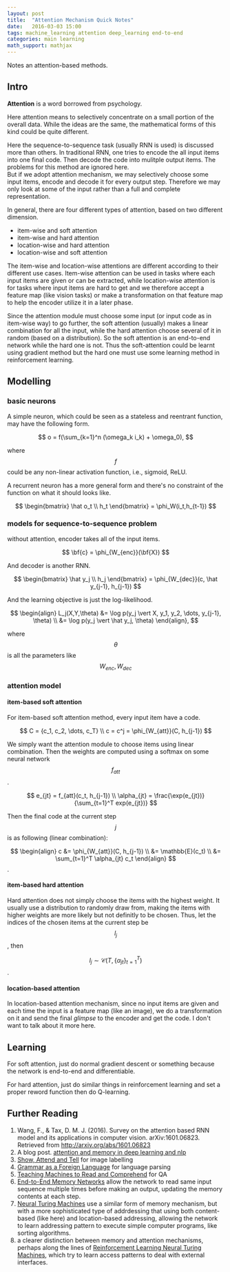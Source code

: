 ```yaml
---
layout: post
title:  "Attention Mechanism Quick Notes"
date:   2016-03-03 15:00
tags: machine_learning attention deep_learning end-to-end
categories: main learning
math_support: mathjax
---
```


Notes an attention-based methods.

## Intro

**Attention** is a word borrowed from psychology.

Here attention means to selectively concentrate on a small portion of the overall data. While the ideas are the same, the mathematical forms of this kind could be quite different.

Here the sequence-to-sequence task (usually RNN is used) is discussed more than others. In traditional RNN, one tries to encode the all input items into one final code. Then decode the code into mulitple output items. The problems for this method are ignored here.  
But if we adopt attention mechanism, we may selectively choose some input items, encode and decode it for every output step. Therefore we may only look at some of the input rather than a full and complete representation.

In general, there are four different types of attention, based on two different dimension.

- item-wise and soft attention
- item-wise and hard attention
- location-wise and hard attention
- location-wise and soft attention

The item-wise and location-wise attentions are different according to their different use cases. Item-wise attention can be used in tasks where each input items are given or can be extracted, while location-wise attention is for tasks where input items are hard to get and we therefore accept a feature map (like vision tasks) or make a transformation on that feature map to help the encoder utilize it in a later phase.

Since the attention module must choose some input (or input code as in item-wise way) to go further, the soft attention (usually) makes a linear combination for all the input, while the hard attention choose several of it in random (based on a distribution).
So the soft attention is an end-to-end network while the hard one is not. Thus the soft-attention could be learnt using gradient method but the hard one must use some learning method in reinforcement learning.

## Modelling

### basic neurons

A simple neuron, which could be seen as a stateless and reentrant function, may have the following form.

$$
o = f(\sum_{k=1}^n (\omega_k i_k) + \omega_0),
$$

where $$f$$ could be any non-linear activation function, i.e., sigmoid, ReLU.

A recurrent neuron has a more general form and there's no constraint of the function on what it should looks like.

$$
\begin{bmatrix}
\hat o_t \\
h_t
\end{bmatrix}
= \phi_W(i_t,h_{t-1})
$$

### models for sequence-to-sequence problem

without attention, encoder takes all of the input items.

$$
\bf{c} = \phi_{W_{enc}}(\bf{X})
$$

And decoder is another RNN.

$$
\begin{bmatrix}
\hat y_j \\
h_j
\end{bmatrix}
= \phi_{W_{dec}}(c, \hat y_{j-1}, h_{j-1})
$$

And the learning objective is just the log-likelihood.

$$
\begin{align}
L_j(X,Y,\theta) &= \log p(y_j \vert X, y_1, y_2, \dots, y_{j-1}, \theta)  \\
                &= \log p(y_j \vert \hat y_j, \theta)
\end{align},
$$

where $$\theta$$ is all the parameters like $$W_{enc}, W_{dec}$$

### attention model

#### item-based soft attention

For item-based soft attention method, every input item have a code.

$$
C = {c_1, c_2, \dots, c_T} \\
c = c^j = \phi_{W_{att}}(C, h_{j-1})
$$

We simply want the attention module to choose items using linear combination. Then the weights are computed using a softmax on some neural network $$f_{att}$$.

$$
e_{jt} = f_{att}(c_t, h_{j-1}) \\
\alpha_{jt} = \frac{\exp(e_{jt})}{\sum_{t=1}^T exp(e_{jt})}
$$

Then the final code at the current step $$j$$ is as following (linear combination):

$$
\begin{align}
c &= \phi_{W_{att}}(C, h_{j-1}) \\
  &= \mathbb{E}(c_t) \\
  &= \sum_{t=1}^T \alpha_{jt} c_t
\end{align}
$$.

#### item-based hard attention

Hard attention does not simply choose the items with the highest weight. It usually use a distribution to randomly draw from, making the items with higher weights are more likely but not definitly to be chosen. Thus, let the indices of the chosen items at the current step be $$l_j$$, then

$$
l_j \sim \mathcal{C} (T, \{\alpha_{jt}\}_{t=1}^T)
$$.

#### location-based attention

In location-based attention mechanism, since no input items are given and each time the input is a feature map (like an image), we do a transformation on it and send the final _glimpse_ to the encoder and get the code. I don't want to talk about it more here.

## Learning

For soft attention, just do normal gradient descent or something because the network is end-to-end and differentiable.

For hard attention, just do similar things in reinforcement learning and set a proper reword function then do Q-learning.

## Further Reading

1. Wang, F., & Tax, D. M. J. (2016). Survey on the attention based RNN model and its applications in computer vision. arXiv:1601.06823. Retrieved from http://arxiv.org/abs/1601.06823
2. A blog post. [attention and memory in deep learning and nlp](http://www.wildml.com/2016/01/attention-and-memory-in-deep-learning-and-nlp/)
3. [Show, Attend and Tell](http://arxiv.org/abs/1502.03044) for image labelling
4. [Grammar as a Foreign Language](http://arxiv.org/abs/1412.7449) for language parsing
5. [Teaching Machines to Read and Comprehend](http://arxiv.org/abs/1506.03340) for QA
6. [End-to-End Memory Networks](http://arxiv.org/abs/1503.08895) allow the network to read same input sequence multiple times before making an output, updating the memory contents at each step. 
7. [Neural Turing Machines](https://github.com/dennybritz/deeplearning-papernotes/blob/master/neural-turing-machines.md) use a similar form of memory mechanism, but with a more sophisticated type of addrdessing that using both content-based (like here) and location-based addressing, allowing the network to learn addressing pattern to execute simple computer programs, like sorting algorithms.
8. a clearer distinction between memory and attention mechanisms, perhaps along the lines of [Reinforcement Learning Neural Turing Machines](http://arxiv.org/abs/1505.00521), which try to learn access patterns to deal with external interfaces.


